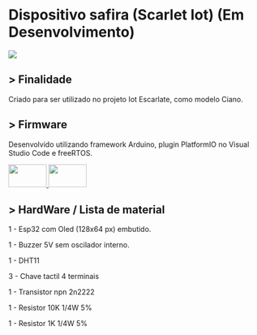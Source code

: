 <h1>
  Dispositivo safira (Scarlet Iot) (Em Desenvolvimento)
</h1>

<div>
  <img src="https://user-images.githubusercontent.com/62729864/216617119-6e69eb6a-1f2e-45f0-9ba9-543226b0447a.jpeg"/>
</div>

<h2>
  > Finalidade
</h2>

Criado para ser utilizado no projeto Iot Escarlate, como modelo Ciano.

<h2>
  > Firmware
</h2>
  
Desenvolvido utilizando framework Arduino, plugin PlatformIO no Visual Studio Code e freeRTOS.
  
<div>
  <a href="https://www.arduino.cc/" target="_blank" title="Arduino">
    <img src="https://cdn.jsdelivr.net/gh/devicons/devicon/icons/arduino/arduino-original.svg" height="45" width="75"/>
  </a>
  <a href="https://platformio.org/" target="_blank" title="PlatformIO">
    <img src="https://user-images.githubusercontent.com/62729864/216615833-8677f7dc-620f-4eae-9397-4c1b14cdbeaf.svg" height="45" width="75">
  </a>
</div>
  
<h2>
  > HardWare / Lista de material
</h2>

1 - Esp32 com Oled (128x64 px) embutido.

1 - Buzzer 5V sem oscilador interno.

1 - DHT11

3 - Chave tactil 4 terminais

1 - Transistor npn 2n2222

1 - Resistor 10K 1/4W 5%

1 - Resistor 1K 1/4W 5%
